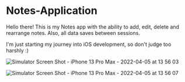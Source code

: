 # Notes-Application

Hello there! This is my Notes app with the ability to add, edit, delete and rearrange notes. Also, all data saves between sessions. 

I'm just starting my journey into iOS development, so don't judge too harshly :)


![Simulator Screen Shot - iPhone 13 Pro Max - 2022-04-05 at 13 56 03](https://user-images.githubusercontent.com/74795762/161739303-517d1ad2-6de2-41a2-852b-fa3e664e7a48.png)

![Simulator Screen Shot - iPhone 13 Pro Max - 2022-04-05 at 13 56 07](https://user-images.githubusercontent.com/74795762/161739310-beb1df1c-0bb0-4f67-8a8a-cc5ff00374ff.png)
